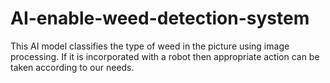 # AI-enable-weed-detection-system
This AI model classifies the type of weed in the picture using image processing. If it is incorporated with a robot then appropriate action can be taken according to our needs.
